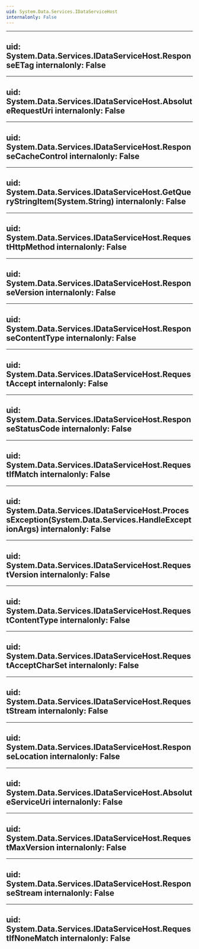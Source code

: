 ```yaml
---
uid: System.Data.Services.IDataServiceHost
internalonly: False
---
```


---
uid: System.Data.Services.IDataServiceHost.ResponseETag
internalonly: False
---

---
uid: System.Data.Services.IDataServiceHost.AbsoluteRequestUri
internalonly: False
---

---
uid: System.Data.Services.IDataServiceHost.ResponseCacheControl
internalonly: False
---

---
uid: System.Data.Services.IDataServiceHost.GetQueryStringItem(System.String)
internalonly: False
---

---
uid: System.Data.Services.IDataServiceHost.RequestHttpMethod
internalonly: False
---

---
uid: System.Data.Services.IDataServiceHost.ResponseVersion
internalonly: False
---

---
uid: System.Data.Services.IDataServiceHost.ResponseContentType
internalonly: False
---

---
uid: System.Data.Services.IDataServiceHost.RequestAccept
internalonly: False
---

---
uid: System.Data.Services.IDataServiceHost.ResponseStatusCode
internalonly: False
---

---
uid: System.Data.Services.IDataServiceHost.RequestIfMatch
internalonly: False
---

---
uid: System.Data.Services.IDataServiceHost.ProcessException(System.Data.Services.HandleExceptionArgs)
internalonly: False
---

---
uid: System.Data.Services.IDataServiceHost.RequestVersion
internalonly: False
---

---
uid: System.Data.Services.IDataServiceHost.RequestContentType
internalonly: False
---

---
uid: System.Data.Services.IDataServiceHost.RequestAcceptCharSet
internalonly: False
---

---
uid: System.Data.Services.IDataServiceHost.RequestStream
internalonly: False
---

---
uid: System.Data.Services.IDataServiceHost.ResponseLocation
internalonly: False
---

---
uid: System.Data.Services.IDataServiceHost.AbsoluteServiceUri
internalonly: False
---

---
uid: System.Data.Services.IDataServiceHost.RequestMaxVersion
internalonly: False
---

---
uid: System.Data.Services.IDataServiceHost.ResponseStream
internalonly: False
---

---
uid: System.Data.Services.IDataServiceHost.RequestIfNoneMatch
internalonly: False
---
